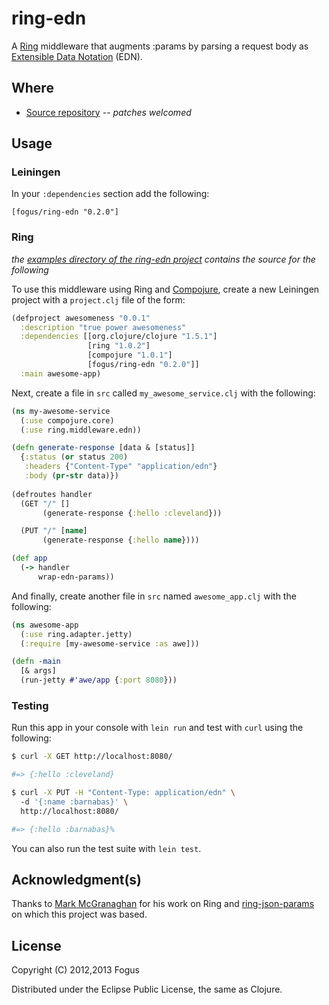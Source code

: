 # ring-edn

A [Ring](https://github.com/mmcgrana/ring) middleware that augments :params by parsing a request body as [Extensible Data Notation](https://github.com/edn-format/edn) (EDN).

## Where

  * [Source repository](https://github.com/fogus/ring-edn) *-- patches welcomed*

## Usage

### Leiningen

In your `:dependencies` section add the following:

    [fogus/ring-edn "0.2.0"]

### Ring

*the [examples directory of the ring-edn project](http://github.com/fogus/ring-edn/tree/master/examples/awe) contains the source for the following*

To use this middleware using Ring and [Compojure](https://github.com/weavejester/compojure), create a new Leiningen project with a `project.clj` file of the form:

```clojure
(defproject awesomeness "0.0.1"
  :description "true power awesomeness"
  :dependencies [[org.clojure/clojure "1.5.1"]
                 [ring "1.0.2"]
                 [compojure "1.0.1"]
                 [fogus/ring-edn "0.2.0"]]
  :main awesome-app)
```

Next, create a file in `src` called `my_awesome_service.clj` with the following:

```clojure
(ns my-awesome-service
  (:use compojure.core)
  (:use ring.middleware.edn))

(defn generate-response [data & [status]]
  {:status (or status 200)
   :headers {"Content-Type" "application/edn"}
   :body (pr-str data)})
  
(defroutes handler
  (GET "/" []
       (generate-response {:hello :cleveland}))

  (PUT "/" [name]
       (generate-response {:hello name})))

(def app
  (-> handler
      wrap-edn-params))
```

And finally, create another file in `src` named `awesome_app.clj` with the following:

```clojure
(ns awesome-app
  (:use ring.adapter.jetty)
  (:require [my-awesome-service :as awe]))

(defn -main
  [& args]
  (run-jetty #'awe/app {:port 8080}))
```

### Testing

Run this app in your console with `lein run` and test with `curl` using the following:

```sh
$ curl -X GET http://localhost:8080/

#=> {:hello :cleveland}                               

$ curl -X PUT -H "Content-Type: application/edn" \ 
  -d '{:name :barnabas}' \
  http://localhost:8080/ 

#=> {:hello :barnabas}%  
```

You can also run the test suite with `lein test`.

## Acknowledgment(s)

Thanks to [Mark McGranaghan](http://markmcgranaghan.com/) for his work on Ring and [ring-json-params](https://github.com/mmcgrana/ring-json-params) on which this project was based.  

## License

Copyright (C) 2012,2013 Fogus

Distributed under the Eclipse Public License, the same as Clojure.
